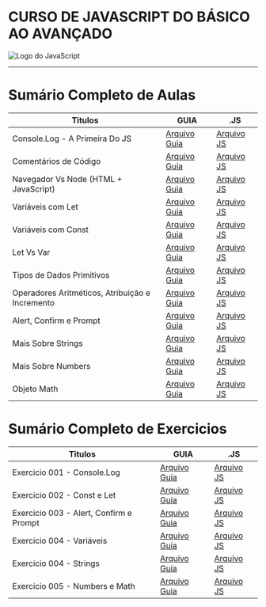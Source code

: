 # CURSO DE JAVASCRIPT DO BÁSICO AO AVANÇADO

<img src="https://res.cloudinary.com/practicaldev/image/fetch/s--ohpJlve1--/c_imagga_scale,f_auto,fl_progressive,h_420,q_auto,w_1000/https://res.cloudinary.com/drquzbncy/image/upload/v1586605549/javascript_banner_sxve2l.jpg" alt="Logo do JavaScript"></img>

---

# Sumário Completo de Aulas

| Titulos                                         | GUIA                                        | .JS                                                |
| ----------------------------------------------- | ------------------------------------------- | -------------------------------------------------- |
| Console.Log - A Primeira Do JS                  | [Arquivo Guia](#)                           | [Arquivo JS](js.AULAS/aula.001/index.js)           |
| Comentários de Código                           | [Arquivo Guia](#)                           | [Arquivo JS](js.AULAS/aula.002/index.js)           |
| Navegador Vs Node (HTML + JavaScript)           | [Arquivo Guia](js.AULAS/aula.003/README.md) | [Arquivo JS](js.AULAS/aula.003/assets/js/index.js) |
| Variáveis com Let                               | [Arquivo Guia](js.AULAS/aula.004/README.md) | [Arquivo JS](js.AULAS/aula.004/index.js)           |
| Variáveis com Const                             | [Arquivo Guia](js.AULAS/aula.005/README.md) | [Arquivo JS](js.AULAS/aula.005/index.js)           |
| Let Vs Var                                      | [Arquivo Guia](js.AULAS/aula.006/README.md) | [Arquivo JS](js.AULAS/aula.006/index.js)           |
| Tipos de Dados Primitivos                       | [Arquivo Guia](#)                           | [Arquivo JS](js.AULAS/aula.007/index.js)           |
| Operadores Aritméticos, Atribuição e Incremento | [Arquivo Guia](#)                           | [Arquivo JS](js.AULAS/aula.008/index.js)           |
| Alert, Confirm e Prompt                         | [Arquivo Guia](js.AULAS/aula.009/README.md) | [Arquivo JS](js.AULAS/aula.009/assets/js/index.js) |
| Mais Sobre Strings                              | [Arquivo Guia](js.AULAS/aula.010/README.md) | [Arquivo JS](js.AULAS/aula.010/index.js)           |
| Mais Sobre Numbers                              | [Arquivo Guia](js.AULAS/aula.011/README.md) | [Arquivo JS](js.AULAS/aula.011/index.js)           |
| Objeto Math                                     | [Arquivo Guia](js.AULAS/aula.012/README.md) | [Arquivo JS](js.AULAS/aula.012/index.js)           |

# Sumário Completo de Exercicios
| Titulos                                 | GUIA              | .JS                                                |
| --------------------------------------- | ----------------- | -------------------------------------------------- |
| Exercicio 001 - Console.Log             | [Arquivo Guia](#) | [Arquivo JS](./js.EX/ex001/index.js)               |
| Exercicio 002 - Const e Let             | [Arquivo Guia](#) | [Arquivo JS](./js.EX/ex002/index.js)               |
| Exercicio 003 - Alert, Confirm e Prompt | [Arquivo Guia](#) | [Arquivo JS](./js.EX/ex003/assets/script/index.js) |
| Exercicio 004 - Variáveis               | [Arquivo Guia](#) | [Arquivo JS](./js.EX/ex004/index.js)               |
| Exercicio 004 - Strings                 | [Arquivo Guia](#) | [Arquivo JS](./js.EX/ex005/assets/js/index.js)     |
| Exercicio 005 - Numbers e Math          | [Arquivo Guia](#) | [Arquivo JS](./js.EX/ex006/assets/js/index.js)     |
